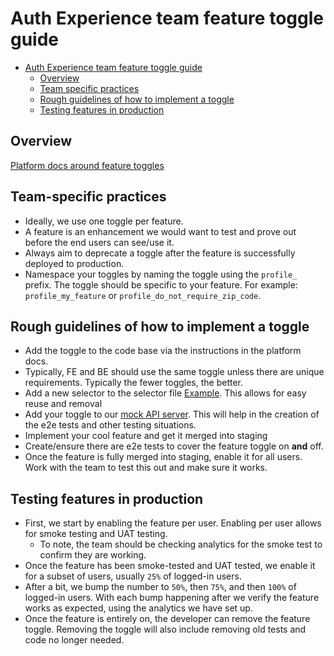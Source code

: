 # Auth Experience team feature toggle guide

- [Auth Experience team feature toggle guide](#auth-experience-team-feature-toggle-guide)
  - [Overview](#overview)
  - [Team specific practices](#team-specific-practices)
  - [Rough guidelines of how to implement a toggle](#rough-guidelines-of-how-to-implement-a-toggle)
  - [Testing features in production](#testing-features-in-production)

## Overview

[Platform docs around feature toggles](https://department-of-veterans-affairs.github.io/veteran-facing-services-tools/platform/tools/feature-toggles/)

## Team-specific practices

- Ideally, we use one toggle per feature.
- A feature is an enhancement we would want to test and prove out before the end users can see/use it.
- Always aim to deprecate a toggle after the feature is successfully deployed to production. 
- Namespace your toggles by naming the toggle using the `profile_` prefix. The toggle should be specific to your feature. For example: `profile_my_feature` or `profile_do_not_require_zip_code`.

## Rough guidelines of how to implement a toggle

- Add the toggle to the code base via the instructions in the platform docs.
- Typically, FE and BE should use the same toggle unless there are unique requirements. Typically the fewer toggles, the better.
- Add a new selector to the selector file [Example](https://github.com/department-of-veterans-affairs/vets-website/blob/main/src/applications/personalization/profile/selectors.js). This allows for easy reuse and removal
- Add your toggle to our [mock API server](https://github.com/department-of-veterans-affairs/vets-website/blob/main/src/applications/personalization/profile/mocks/feature-toggles/index.js#L1). This will help in the creation of the e2e tests and other testing situations.
- Implement your cool feature and get it merged into staging
- Create/ensure there are e2e tests to cover the feature toggle on **and** off.
- Once the feature is fully merged into staging, enable it for all users. Work with the team to test this out and make sure it works.

## Testing features in production

- First, we start by enabling the feature per user. Enabling per user allows for smoke testing and UAT testing. 
  - To note, the team should be checking analytics for the smoke test to confirm they are working.
- Once the feature has been smoke-tested and UAT tested, we enable it for a subset of users, usually `25%` of logged-in users.
- After a bit, we bump the number to `50%`, then `75%`, and then `100%` of logged-in users. With each bump happening after we verify the feature works as expected, using the analytics we have set up.
- Once the feature is entirely on, the developer can remove the feature toggle. Removing the toggle will also include removing old tests and code no longer needed.
